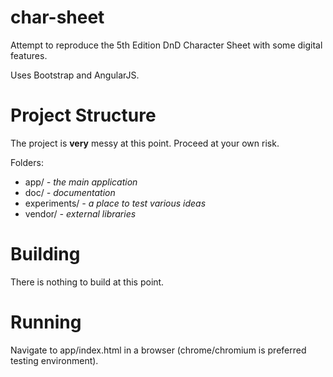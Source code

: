 char-sheet
==========

Attempt to reproduce the 5th Edition DnD Character Sheet with some digital features.

Uses Bootstrap and AngularJS.

Project Structure
=================

The project is **very** messy at this point. Proceed at your own risk.

Folders:

- app/ *- the main application*
- doc/ *- documentation*
- experiments/ *- a place to test various ideas*
- vendor/ *- external libraries*

Building
========

There is nothing to build at this point.

Running
=======

Navigate to app/index.html in a browser (chrome/chromium is preferred testing environment).
